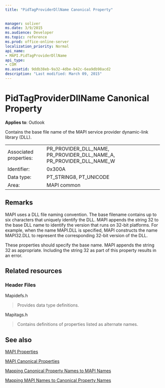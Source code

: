 ```yaml
---
title: "PidTagProviderDllName Canonical Property"
 
 
manager: soliver
ms.date: 3/9/2015
ms.audience: Developer
ms.topic: reference
ms.prod: office-online-server
localization_priority: Normal
api_name:
- MAPI.PidTagProviderDllName
api_type:
- COM
ms.assetid: 9ddb38eb-9a32-4dbe-b42c-6ea9db98acd2
description: "Last modified: March 09, 2015"
---
```


# PidTagProviderDllName Canonical Property

  
  
**Applies to**: Outlook 
  
Contains the base file name of the MAPI service provider dynamic-link library (DLL).
  
|||
|:-----|:-----|
|Associated properties:  <br/> |PR_PROVIDER_DLL_NAME, PR_PROVIDER_DLL_NAME_A, PR_PROVIDER_DLL_NAME_W  <br/> |
|Identifier:  <br/> |0x300A  <br/> |
|Data type:  <br/> |PT_STRING8, PT_UNICODE  <br/> |
|Area:  <br/> |MAPI common  <br/> |
   
## Remarks

MAPI uses a DLL file naming convention. The base filename contains up to six characters that uniquely identify the DLL. MAPI appends the string 32 to the base DLL name to identify the version that runs on 32-bit platforms. For example, when the name MAPI.DLL is specified, MAPI constructs the name MAPI32.DLL to represent the corresponding 32-bit version of the DLL.
  
These properties should specify the base name. MAPI appends the string 32 as appropriate. Including the string 32 as part of this property results in an error.
  
## Related resources

### Header Files

Mapidefs.h
  
> Provides data type definitions.
    
Mapitags.h
  
> Contains definitions of properties listed as alternate names.
    
## See also



[MAPI Properties](mapi-properties.md)
  
[MAPI Canonical Properties](mapi-canonical-properties.md)
  
[Mapping Canonical Property Names to MAPI Names](mapping-canonical-property-names-to-mapi-names.md)
  
[Mapping MAPI Names to Canonical Property Names](mapping-mapi-names-to-canonical-property-names.md)

